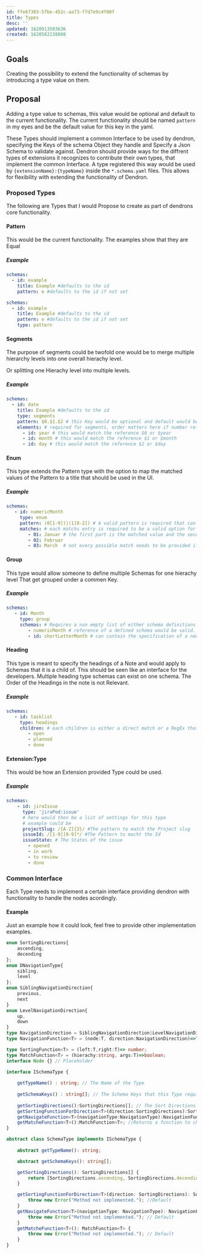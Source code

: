```yaml
---
id: ffe67303-57be-452c-aa73-f7d7e9c4f00f
title: Types
desc: ''
updated: 1620913503636
created: 1620582238808
---
```


## Goals

Creating the possibility to extend the functionality of schemas by introducing a type value on them.

## Proposal

Adding a type value to schemas, this value would be optional and default to the current functionality. 
The current functionality should be named `pattern` in my eyes and be the default value for this key in the yaml. 

These Types should implement a common Interface to be used by dendron, specifying the Keys of the schema Object they handle and Specify a Json Schema to validate against.
Dendron should provide ways for the diffrent types of extensions it recognizes to contribute their own types, that implement the common Interface.
A type registered this way would be used by `{extensionName}:{typeName}` inside the `*.schema.yaml` files. This allows for flexibility with extending the functionality of Dendron.


### Proposed Types

The following are Types that I would Propose to create as part of dendrons core functionality.

#### Pattern

This would be the current functionality. The examples show that they are Equal 

##### Example

```yml
schemas:
  - id: example
    title: Example #defaults to the id
    pattern: e #defaults to the id if not set
```

```yml
schemas:
  - id: example
    title: Example #defaults to the id
    pattern: e #defaults to the id if not set
    type: pattern
```

#### Segments

The purpose of segments could be twofold one would be to merge multiple hierarchy levels into one overall hierachy level. 

Or splitting one Hierachy level into multiple levels. 


##### Example


```yml
schemas:
  - id: date
    title: Example #defaults to the id
    type: segments 
    pattern: $0.$1.$2 # this Key would be optional and default would be to concate the Patterns of the schemas in the elements array, the ${digit} part describes the hierachy lvl in this scheme, but could use named identifiers as well or static pattern parts. A dot represents a Dot in the filename. 
    elements: # required for segments, order matters here if number references are used.    
      - id: year # this would match the reference $0 or $year
      - id: month # this would match the reference $1 or $month
      - id: day # this would match the reference $2 or $day        
```



#### Enum

This type extends the Pattern type with the option to map the matched values of the Pattern to a title that should be used in the UI. 

##### Example

```yml
schemas:
   - id: numericMonth
     type: enum
     pattern: (0[1-9])|(1[0-2]) # A valid pattern is required that can match multiple things.
     matches: # each matchs entry is required to be a valid option for the pattern
        - 01: Januar # the first part is the matched value and the second part becomes the title
        - 02: Februar
        - 03: March  # not every possible match needs to be provided if no match is provided the matched value becomes the title.
```


#### Group

This type would allow someone to define multiple Schemas for one hierachy level That get grouped under a commen Key.

##### Example

```yml
schemas:
   - id: Month
     type: group
     schemas: # Requires a non empty list of either schema definitions or references. 
        - numericMonth # reference of a defined schema would be valid.
        - id: shortLetterMonth # can contain the specification of a new schema

```



#### Heading

This type is meant to specify the headings of a Note and would apply to Schemas that it is a child of. This should be seen like an interface for the developers. Multiple heading type schemas can exist on one schema. The Order of the Headings in the note is not Relevant. 

##### Example 

```yml
schemas:
   - id: tasklist
     type: headings
     children: # each children is either a direct match or a RegEx that must match
        - open 
        - planned
        - done
```



#### Extension:Type

This would be how an Extension provided Type could be used.

##### Example

```yaml
schemas:
    - id: jiraIssue
      type: 'jiraPod:issue'
      # here would then be a list of settings for this type 
      # example could be
      projectSlug: /[A-Z]{3}/ #The pattern to match the Project slug
      issueId: /[1-9][0-9]*/ #The Pattern to macht the Id
      issueState: # The States of the issue 
        - opened
        - in work
        - to review
        - done
```

### Common Interface

Each Type needs to implement a certain interface providing dendron with functionality to handle the nodes acordingly.

#### Example

Just an example how it could look, feel free to provide other implementation examples.
```ts
enum SortingDirections{
    ascending,
    decending
};
enum DNavigationType{
    sibling,
    level
};
enum SiblingNavigationDirection{
    previous,
    next
}
enum LevelNavigationDirection{
    up,
    down
}
type NavigationDirection = SiblingNavigationDirection|LevelNavigationDirection; 
type NavigationFunction<T> = (node:T, direction:NavigationDirection)=>T;

type SortingFunction<T> = (left:T,right:T)=> number;
type MatchFunction<T> = (hierachy:string, args:T)=>boolean;
interface Node {} // Placeholder 

interface ISchemaType {
        
    getTypeName() : string; // The Name of the Type
    
    getSchemaKeys() : string[]; // The Schema Keys that this Type requires for
    
    getSortingDirections():SortingDirections[]; // The Sort Directions this Type provides. Null for default behaviour
    getSortingFunctionForDirection<T>(direction:SortingDirections):SortingFunction<T>; // The function that would sort The Nodes acording to the direction
    getNavigateFunction<T>(navigationType:NavigationType):NavigationFunction<T>; // Returns a function to navigate the Notes, null for default behavior;    
    getMatcheFunction<T>():MatchFunction<T>; //Returns a function to check if the schema applies to the Hierachy.  
}

abstract class SchemaType implements ISchemaType {
    
    abstract getTypeName(): string;

    abstract getSchemaKeys(): string[];

    getSortingDirections(): SortingDirections[] {
        return [SortingDirections.ascending, SortingDirections.decending];
    }

    getSortingFunctionForDirection<T>(direction: SortingDirections): SortingFunction<T> {
        throw new Error("Method not implemented."); //Default
    }
    getNavigateFunction<T>(navigationType: NavigationType): NavigationFunction<T> {
        throw new Error("Method not implemented."); // Default
    }
    getMatcheFunction<T>(): MatchFunction<T> {
        throw new Error("Method not implemented."); // Default 
    }
}
```
